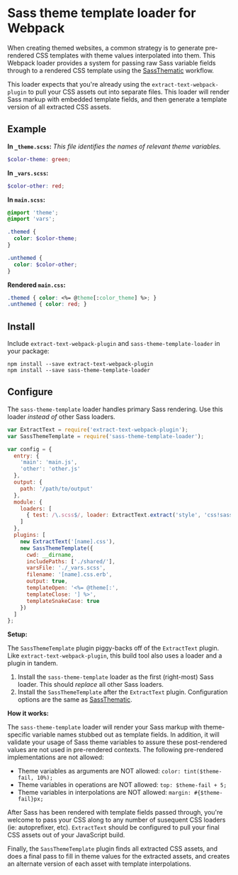 # Sass theme template loader for Webpack

When creating themed websites, a common strategy is to generate pre-rendered CSS templates with theme values interpolated into them. This Webpack loader provides a system for passing raw Sass variable fields through to a rendered CSS template using the [SassThematic](https://github.com/gmac/sass-thematic) workflow.

This loader expects that you're already using the `extract-text-webpack-plugin` to pull your CSS assets out into separate files. This loader will render Sass markup with embedded template fields, and then generate a template version of all extracted CSS assets.

## Example

**In `_theme.scss`:**
_This file identifies the names of relevant theme variables._

```scss
$color-theme: green;
```

**In `_vars.scss`:**

```scss
$color-other: red;
```

**In `main.scss`:**

```scss
@import 'theme';
@import 'vars';

.themed {
  color: $color-theme;
}

.unthemed {
  color: $color-other;
}
```

**Rendered `main.css`:**

```css
.themed { color: <%= @theme[:color_theme] %>; }
.unthemed { color: red; }
```

## Install

Include `extract-text-webpack-plugin` and `sass-theme-template-loader` in your package:

```
npm install --save extract-text-webpack-plugin
npm install --save sass-theme-template-loader
```

## Configure

The `sass-theme-template` loader handles primary Sass rendering. Use this loader _instead of_ other Sass loaders.

```javascript
var ExtractText = require('extract-text-webpack-plugin');
var SassThemeTemplate = require('sass-theme-template-loader');

var config = {
  entry: {
    'main': 'main.js',
    'other': 'other.js'
  },
  output: {
    path: '/path/to/output'
  },
  module: {
    loaders: [
      { test: /\.scss$/, loader: ExtractText.extract('style', 'css!sass-theme-template') },
    ]
  },
  plugins: [
    new ExtractText('[name].css'),
    new SassThemeTemplate({
      cwd: __dirname,
      includePaths: ['./shared/'],
      varsFile: './_vars.scss',
      filename: '[name].css.erb',
      output: true,
      templateOpen: '<%= @theme[:',
      templateClose: '] %>',
      templateSnakeCase: true
    })
  ]
};
```

**Setup:**

The `SassThemeTemplate` plugin piggy-backs off of the `ExtractText` plugin. Like `extract-text-webpack-plugin`, this build tool also uses a loader and a plugin in tandem.

1. Install the `sass-theme-template` loader as the first (right-most) Sass loader. This should _replace_ all other Sass loaders.
1. Install the `SassThemeTemplate` after the `ExtractText` plugin. Configuration options are the same as [SassThematic](https://github.com/gmac/sass-thematic).

**How it works:**

The `sass-theme-template` loader will render your Sass markup with theme-specific variable names stubbed out as template fields. In addition, it will validate your usage of Sass theme variables to assure these post-rendered values are not used in pre-rendered contexts. The following pre-rendered implementations are not allowed:

- Theme variables as arguments are NOT allowed: `color: tint($theme-fail, 10%);`
- Theme variables in operations are NOT allowed: `top: $theme-fail + 5;`
- Theme variables in interpolations are NOT allowed: `margin: #{$theme-fail}px;`

After Sass has been rendered with template fields passed through, you're welcome to pass your CSS along to any number of susequent CSS loaders (ie: autoprefixer, etc). `ExtractText` should be configured to pull your final CSS assets out of your JavaScript build.

Finally, the `SassThemeTemplate` plugin finds all extracted CSS assets, and does a final pass to fill in theme values for the extracted assets, and creates an alternate version of each asset with template interpolations.
